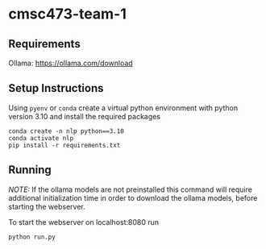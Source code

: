 # cmsc473-team-1

## Requirements
Ollama: https://ollama.com/download

## Setup Instructions
Using `pyenv` or `conda` create a virtual python environment with python version 3.10 and install the required packages
```
conda create -n nlp python==3.10
conda activate nlp
pip install -r requirements.txt
```

## Running
*NOTE:* If the ollama models are not preinstalled this command will require additional initialization time in order to download the ollama models, before starting the webserver.

To start the webserver on localhost:8080 run
```
python run.py
```


